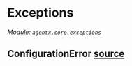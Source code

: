 # Exceptions

*Module: [`agentx.core.exceptions`](https://github.com/dustland/agentx/blob/main/src/agentx/core/exceptions.py)*

## ConfigurationError <a href="https://github.com/dustland/agentx/blob/main/src/agentx/core/exceptions.py#L1" class="source-link" title="View source code">source</a>